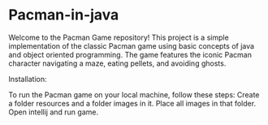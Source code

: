 # Pacman-in-java
Welcome to the Pacman Game repository! This project is a simple implementation of the classic Pacman game using basic concepts of java and object oriented programming. The game features the iconic Pacman character navigating a maze, eating pellets, and avoiding ghosts.

Installation:

To run the Pacman game on your local machine, follow these steps:
    Create a folder resources and a folder images in it.
    Place all images in that folder.
    Open intellij and run game.
